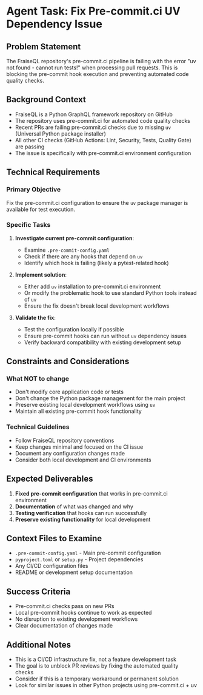 # Agent Task: Fix Pre-commit.ci UV Dependency Issue

## Problem Statement
The FraiseQL repository's pre-commit.ci pipeline is failing with the error "uv not found - cannot run tests!" when processing pull requests. This is blocking the pre-commit hook execution and preventing automated code quality checks.

## Background Context
- FraiseQL is a Python GraphQL framework repository on GitHub
- The repository uses pre-commit.ci for automated code quality checks
- Recent PRs are failing pre-commit.ci checks due to missing `uv` (Universal Python package installer)
- All other CI checks (GitHub Actions: Lint, Security, Tests, Quality Gate) are passing
- The issue is specifically with pre-commit.ci environment configuration

## Technical Requirements

### Primary Objective
Fix the pre-commit.ci configuration to ensure the `uv` package manager is available for test execution.

### Specific Tasks
1. **Investigate current pre-commit configuration**:
   - Examine `.pre-commit-config.yaml`
   - Check if there are any hooks that depend on `uv`
   - Identify which hook is failing (likely a pytest-related hook)

2. **Implement solution**:
   - Either add `uv` installation to pre-commit.ci environment
   - Or modify the problematic hook to use standard Python tools instead of `uv`
   - Ensure the fix doesn't break local development workflows

3. **Validate the fix**:
   - Test the configuration locally if possible
   - Ensure pre-commit hooks can run without `uv` dependency issues
   - Verify backward compatibility with existing development setup

## Constraints and Considerations

### What NOT to change
- Don't modify core application code or tests
- Don't change the Python package management for the main project
- Preserve existing local development workflows using `uv`
- Maintain all existing pre-commit hook functionality

### Technical Guidelines
- Follow FraiseQL repository conventions
- Keep changes minimal and focused on the CI issue
- Document any configuration changes made
- Consider both local development and CI environments

## Expected Deliverables

1. **Fixed pre-commit configuration** that works in pre-commit.ci environment
2. **Documentation** of what was changed and why
3. **Testing verification** that hooks can run successfully
4. **Preserve existing functionality** for local development

## Context Files to Examine
- `.pre-commit-config.yaml` - Main pre-commit configuration
- `pyproject.toml` or `setup.py` - Project dependencies
- Any CI/CD configuration files
- README or development setup documentation

## Success Criteria
- Pre-commit.ci checks pass on new PRs
- Local pre-commit hooks continue to work as expected
- No disruption to existing development workflows
- Clear documentation of changes made

## Additional Notes
- This is a CI/CD infrastructure fix, not a feature development task
- The goal is to unblock PR reviews by fixing the automated quality checks
- Consider if this is a temporary workaround or permanent solution
- Look for similar issues in other Python projects using pre-commit.ci + uv
